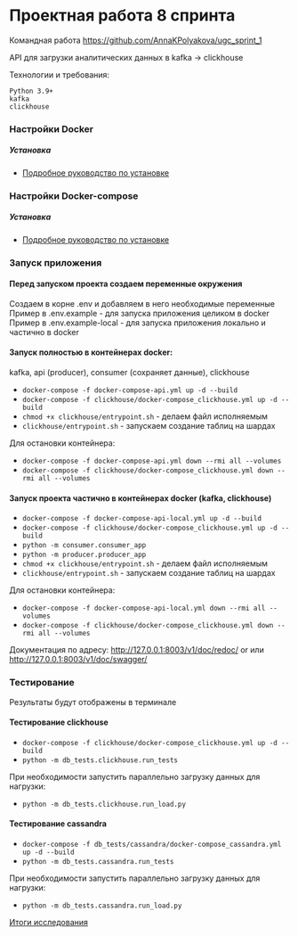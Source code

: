 # Проектная работа 8 спринта

Командная работа https://github.com/AnnaKPolyakova/ugc_sprint_1

API для загрузки аналитических данных в kafka -> clickhouse

Технологии и требования:
```
Python 3.9+
kafka
clickhouse
```

### Настройки Docker

##### Установка

* [Подробное руководство по установке](https://docs.docker.com/install/linux/docker-ce/ubuntu/)

### Настройки Docker-compose

##### Установка

* [Подробное руководство по установке](https://docs.docker.com/compose/install/)

### Запуск приложения

#### Перед запуском проекта создаем переменные окружения
Создаем в корне .env и добавляем в него необходимые переменные  
Пример в .env.example - для запуска приложения целиком в docker  
Пример в .env.example-local - для запуска приложения локально и частично в docker

#### Запуск полностью в контейнерах docker: 
kafka, api (produсer), consumer (сохраняет данные), clickhouse

* `docker-compose -f docker-compose-api.yml up -d --build`
* `docker-compose -f clickhouse/docker-compose_clickhouse.yml up -d --build`
* `chmod +x clickhouse/entrypoint.sh` - делаем файл исполняемым  
* `clickhouse/entrypoint.sh` - запускаем создание таблиц на шардах

Для остановки контейнера:  
* `docker-compose -f docker-compose-api.yml down --rmi all --volumes`
* `docker-compose -f clickhouse/docker-compose_clickhouse.yml down --rmi all --volumes`


#### Запуск проекта частично в контейнерах docker (kafka, clickhouse)

* `docker-compose -f docker-compose-api-local.yml up -d --build`
* `docker-compose -f clickhouse/docker-compose_clickhouse.yml up -d --build`
* `python -m consumer.consumer_app`
* `python -m producer.producer_app`
* `chmod +x clickhouse/entrypoint.sh` - делаем файл исполняемым  
* `clickhouse/entrypoint.sh` - запускаем создание таблиц на шардах

Для остановки контейнера:  
* `docker-compose -f docker-compose-api-local.yml down --rmi all --volumes`
* `docker-compose -f clickhouse/docker-compose_clickhouse.yml down --rmi all --volumes`


Документация по адресу:
http://127.0.0.1:8003/v1/doc/redoc/ or или
http://127.0.0.1:8003/v1/doc/swagger/


### Тестирование  

Результаты будут отображены в терминале

#### Тестирование clickhouse
* `docker-compose -f clickhouse/docker-compose_clickhouse.yml up -d --build`
* `python -m db_tests.clickhouse.run_tests`

При необходимости запустить параллельно загрузку данных для нагрузки:
* `python -m db_tests.clickhouse.run_load.py`

#### Тестирование cassandra
* `docker-compose -f db_tests/cassandra/docker-compose_cassandra.yml up -d --build`
* `python -m db_tests.cassandra.run_tests`

При необходимости запустить параллельно загрузку данных для нагрузки:
* `python -m db_tests.cassandra.run_load.py`


[Итоги исследования](db_tests%2Fresearch_results.md)